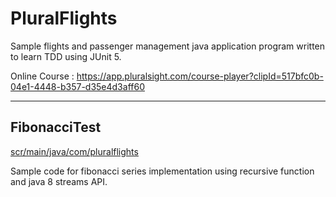 # PluralFlights
Sample flights and passenger management java application program written to learn TDD using JUnit 5.

Online Course : https://app.pluralsight.com/course-player?clipId=517bfc0b-04e1-4448-b357-d35e4d3aff60




-------------------------------------------------

## FibonacciTest 
[scr/main/java/com/pluralflights](https://github.com/shahrohan05/PluralFlights/blob/master/src/main/java/com/pluralflights/tests/FibonacciTest.java)

Sample code for fibonacci series implementation using recursive function and java 8 streams API.

 
